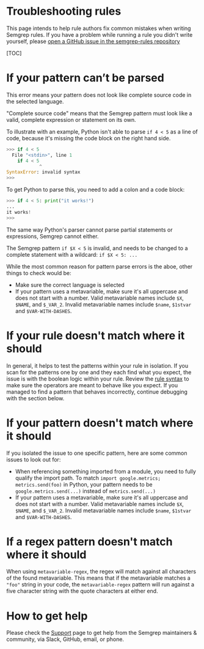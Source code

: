 # Troubleshooting rules

This page intends to help rule authors fix common mistakes when writing Semgrep rules.
If you have a problem while running a rule you didn't write yourself, please
[open a GitHub issue in the semgrep-rules repository](https://github.com/returntocorp/semgrep-rules/issues/new/choose)

[TOC]

# If your pattern can’t be parsed

This error means your pattern does not look like complete source code in the selected language.

"Complete source code" means that the Semgrep pattern must look like a valid,
complete expression or statement on its own.

To illustrate with an example,
Python isn't able to parse `if 4 < 5` as a line of code,
because it's missing the code block on the right hand side.

```python
>>> if 4 < 5
  File "<stdin>", line 1
    if 4 < 5
            ^
SyntaxError: invalid syntax
>>>
```

To get Python to parse this, you need to add a colon and a code block:

```python
>>> if 4 < 5: print("it works!")
...
it works!
>>>
```

The same way Python's parser cannot parse partial statements or expressions,
Semgrep cannot either.

The Semgrep pattern `if $X < 5` is invalid,
and needs to be changed to a complete statement with a wildcard: `if $X < 5: ...`

While the most common reason for pattern parse errors is the aboe, other things to check would be:

- Make sure the correct language is selected
- If your pattern uses a metavariable, make sure it's all uppercase and does not start with a number.
  Valid metavariable names include `$X`, `$NAME`, and `$_VAR_2`.
  Invalid metavariable names include `$name`, `$1stvar` and `$VAR-WITH-DASHES`.

# If your rule doesn't match where it should

In general, it helps to test the patterns within your rule in isolation.
If you scan for the patterns one by one and they each find what you expect,
the issue is with the boolean logic within your rule.
Review the [rule syntax](../writing-rules.md)
to make sure the operators are meant to behave like you expect.
If you managed to find a pattern that behaves incorrectly,
continue debugging with the section below.

# If your pattern doesn't match where it should

If you isolated the issue to one specific pattern,
here are some common issues to look out for:

- When referencing something imported from a module,
  you need to fully qualify the import path.
  To match `import google.metrics; metrics.send(foo)` in Python,
  your pattern needs to be `google.metrics.send(...)` instead of `metrics.send(...)`
- If your pattern uses a metavariable, make sure it's all uppercase and does not start with a number.
  Valid metavariable names include `$X`, `$NAME`, and `$_VAR_2`.
  Invalid metavariable names include `$name`, `$1stvar` and `$VAR-WITH-DASHES`.

# If a regex pattern doesn't match where it should

When using `metavariable-regex`, the regex will match against all characters of the found metavariable.
This means that if the metavariable matches a `"foo"` string in your code,
the `metavariable-regex` pattern will run against a five character string with the quote characters at either end.

# How to get help

Please check the [Support](../support.md) page to get help from the Semgrep maintainers & community,
via Slack, GitHub, email, or phone.
